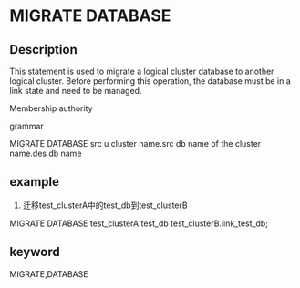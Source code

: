 <!-- 
Licensed to the Apache Software Foundation (ASF) under one
or more contributor license agreements.  See the NOTICE file
distributed with this work for additional information
regarding copyright ownership.  The ASF licenses this file
to you under the Apache License, Version 2.0 (the
"License"); you may not use this file except in compliance
with the License.  You may obtain a copy of the License at

  http://www.apache.org/licenses/LICENSE-2.0

Unless required by applicable law or agreed to in writing,
software distributed under the License is distributed on an
"AS IS" BASIS, WITHOUT WARRANTIES OR CONDITIONS OF ANY
KIND, either express or implied.  See the License for the
specific language governing permissions and limitations
under the License.
-->

# MIGRATE DATABASE
## Description

This statement is used to migrate a logical cluster database to another logical cluster. Before performing this operation, the database must be in a link state and need to be managed.

Membership authority

grammar

MIGRATE DATABASE src u cluster name.src db name of the cluster name.des db name

## example

1. 迁移test_clusterA中的test_db到test_clusterB

MIGRATE DATABASE test_clusterA.test_db test_clusterB.link_test_db;

## keyword
MIGRATE,DATABASE
